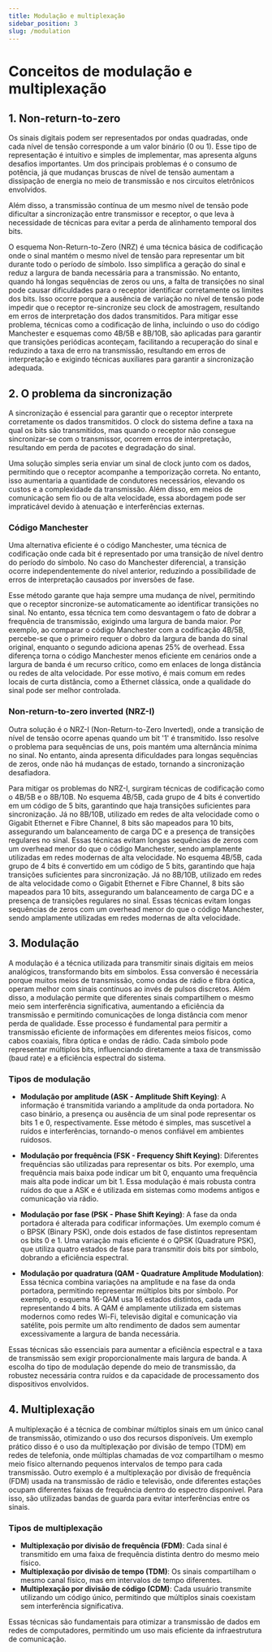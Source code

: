 ```yaml
---
title: Modulação e multiplexação
sidebar_position: 3
slug: /modulation
---
```


# Conceitos de modulação e multiplexação

## 1. Non-return-to-zero

Os sinais digitais podem ser representados por ondas quadradas, onde cada nível
de tensão corresponde a um valor binário (0 ou 1). Esse tipo de representação é
intuitivo e simples de implementar, mas apresenta alguns desafios importantes.
Um dos principais problemas é o consumo de potência, já que mudanças bruscas de
nível de tensão aumentam a dissipação de energia no meio de transmissão e nos
circuitos eletrônicos envolvidos.

Além disso, a transmissão contínua de um mesmo nível de tensão pode dificultar
a sincronização entre transmissor e receptor, o que leva à necessidade de
técnicas para evitar a perda de alinhamento temporal dos bits.

O esquema Non-Return-to-Zero (NRZ) é uma técnica básica de codificação onde o
sinal mantém o mesmo nível de tensão para representar um bit durante todo o
período de símbolo. Isso simplifica a geração do sinal e reduz a largura de
banda necessária para a transmissão. No entanto, quando há longas sequências de
zeros ou uns, a falta de transições no sinal pode causar dificuldades para o
receptor identificar corretamente os limites dos bits. Isso ocorre porque a
ausência de variação no nível de tensão pode impedir que o receptor
re-sincronize seu clock de amostragem, resultando em erros de interpretação dos
dados transmitidos. Para mitigar esse problema, técnicas como a codificação de
linha, incluindo o uso do código Manchester e esquemas como 4B/5B e 8B/10B, são
aplicadas para garantir que transições periódicas aconteçam, facilitando a
recuperação do sinal e reduzindo a taxa de erro na transmissão, resultando em
erros de interpretação e exigindo técnicas auxiliares para garantir a
sincronização adequada.

## 2. O problema da sincronização

A sincronização é essencial para garantir que o receptor interprete
corretamente os dados transmitidos. O clock do sistema define a taxa na qual os
bits são transmitidos, mas quando o receptor não consegue sincronizar-se com o
transmissor, ocorrem erros de interpretação, resultando em perda de pacotes e
degradação do sinal.

Uma solução simples seria enviar um sinal de clock junto com os dados,
permitindo que o receptor acompanhe a temporização correta. No entanto, isso
aumentaria a quantidade de condutores necessários, elevando os custos e a
complexidade da transmissão. Além disso, em meios de comunicação sem fio ou de
alta velocidade, essa abordagem pode ser impraticável devido à atenuação e
interferências externas.

### Código Manchester

Uma alternativa eficiente é o código Manchester, uma técnica de codificação
onde cada bit é representado por uma transição de nível dentro do período do
símbolo. No caso do Manchester diferencial, a transição ocorre
independentemente do nível anterior, reduzindo a possibilidade de erros de
interpretação causados por inversões de fase.

Esse método garante que haja sempre uma mudança de nível, permitindo que o
receptor sincronize-se automaticamente ao identificar transições no sinal. No
entanto, essa técnica tem como desvantagem o fato de dobrar a frequência de
transmissão, exigindo uma largura de banda maior. Por exemplo, ao comparar o
código Manchester com a codificação 4B/5B, percebe-se que o primeiro requer o
dobro da largura de banda do sinal original, enquanto o segundo adiciona apenas
25% de overhead. Essa diferença torna o código Manchester menos eficiente em
cenários onde a largura de banda é um recurso crítico, como em enlaces de longa
distância ou redes de alta velocidade. Por esse motivo, é mais comum em redes
locais de curta distância, como a Ethernet clássica, onde a qualidade do sinal
pode ser melhor controlada.

### Non-return-to-zero inverted (NRZ-I)

Outra solução é o NRZ-I (Non-Return-to-Zero Inverted), onde a transição de
nível de tensão ocorre apenas quando um bit '1' é transmitido. Isso resolve o
problema para sequências de uns, pois mantém uma alternância mínima no sinal.
No entanto, ainda apresenta dificuldades para longas sequências de zeros, onde
não há mudanças de estado, tornando a sincronização desafiadora.

Para mitigar os problemas do NRZ-I, surgiram técnicas de codificação como o
4B/5B e o 8B/10B. No esquema 4B/5B, cada grupo de 4 bits é convertido em um
código de 5 bits, garantindo que haja transições suficientes para
sincronização. Já no 8B/10B, utilizado em redes de alta velocidade como o
Gigabit Ethernet e Fibre Channel, 8 bits são mapeados para 10 bits, assegurando
um balanceamento de carga DC e a presença de transições regulares no sinal.
Essas técnicas evitam longas sequências de zeros com um overhead menor do que o
código Manchester, sendo amplamente utilizadas em redes modernas de alta
velocidade. No esquema 4B/5B, cada grupo de 4 bits é convertido em um código de
5 bits, garantindo que haja transições suficientes para sincronização. Já no
8B/10B, utilizado em redes de alta velocidade como o Gigabit Ethernet e Fibre
Channel, 8 bits são mapeados para 10 bits, assegurando um balanceamento de
carga DC e a presença de transições regulares no sinal. Essas técnicas evitam
longas sequências de zeros com um overhead menor do que o código Manchester,
sendo amplamente utilizadas em redes modernas de alta velocidade.

## 3. Modulação

A modulação é a técnica utilizada para transmitir sinais digitais em meios
analógicos, transformando bits em símbolos. Essa conversão é necessária porque
muitos meios de transmissão, como ondas de rádio e fibra óptica, operam melhor
com sinais contínuos ao invés de pulsos discretos. Além disso, a modulação
permite que diferentes sinais compartilhem o mesmo meio sem interferência
significativa, aumentando a eficiência da transmissão e permitindo comunicações
de longa distância com menor perda de qualidade. Esse processo é fundamental
para permitir a transmissão eficiente de informações em diferentes meios
físicos, como cabos coaxiais, fibra óptica e ondas de rádio. Cada símbolo pode
representar múltiplos bits, influenciando diretamente a taxa de transmissão
(baud rate) e a eficiência espectral do sistema.

### Tipos de modulação

- **Modulação por amplitude (ASK - Amplitude Shift Keying)**: A informação é
  transmitida variando a amplitude da onda portadora. No caso binário, a
  presença ou ausência de um sinal pode representar os bits 1 e 0,
  respectivamente. Esse método é simples, mas suscetível a ruídos e
  interferências, tornando-o menos confiável em ambientes ruidosos.

- **Modulação por frequência (FSK - Frequency Shift Keying)**: Diferentes
  frequências são utilizadas para representar os bits. Por exemplo, uma
  frequência mais baixa pode indicar um bit 0, enquanto uma frequência mais
  alta pode indicar um bit 1. Essa modulação é mais robusta contra ruídos do
  que a ASK e é utilizada em sistemas como modems antigos e comunicação via
  rádio.

- **Modulação por fase (PSK - Phase Shift Keying)**: A fase da onda portadora é
  alterada para codificar informações. Um exemplo comum é o BPSK (Binary PSK),
  onde dois estados de fase distintos representam os bits 0 e 1. Uma variação
  mais eficiente é o QPSK (Quadrature PSK), que utiliza quatro estados de fase
  para transmitir dois bits por símbolo, dobrando a eficiência espectral.

- **Modulação por quadratura (QAM - Quadrature Amplitude Modulation)**: Essa
  técnica combina variações na amplitude e na fase da onda portadora,
  permitindo representar múltiplos bits por símbolo. Por exemplo, o esquema
  16-QAM usa 16 estados distintos, cada um representando 4 bits. A QAM é
  amplamente utilizada em sistemas modernos como redes Wi-Fi, televisão digital
  e comunicação via satélite, pois permite um alto rendimento de dados sem
  aumentar excessivamente a largura de banda necessária.

Essas técnicas são essenciais para aumentar a eficiência espectral e a taxa de
transmissão sem exigir proporcionalmente mais largura de banda. A escolha do
tipo de modulação depende do meio de transmissão, da robustez necessária contra
ruídos e da capacidade de processamento dos dispositivos envolvidos.

## 4. Multiplexação

A multiplexação é a técnica de combinar múltiplos sinais em um único canal de
transmissão, otimizando o uso dos recursos disponíveis. Um exemplo prático
disso é o uso da multiplexação por divisão de tempo (TDM) em redes de
telefonia, onde múltiplas chamadas de voz compartilham o mesmo meio físico
alternando pequenos intervalos de tempo para cada transmissão. Outro exemplo é
a multiplexação por divisão de frequência (FDM) usada na transmissão de rádio e
televisão, onde diferentes estações ocupam diferentes faixas de frequência
dentro do espectro disponível. Para isso, são utilizadas bandas de guarda para
evitar interferências entre os sinais.

### Tipos de multiplexação

- **Multiplexação por divisão de frequência (FDM)**: Cada sinal é transmitido
  em uma faixa de frequência distinta dentro do mesmo meio físico.
- **Multiplexação por divisão de tempo (TDM)**: Os sinais compartilham o mesmo
  canal físico, mas em intervalos de tempo diferentes.
- **Multiplexação por divisão de código (CDM)**: Cada usuário transmite
  utilizando um código único, permitindo que múltiplos sinais coexistam sem
  interferência significativa.

Essas técnicas são fundamentais para otimizar a transmissão de dados em redes
de computadores, permitindo um uso mais eficiente da infraestrutura de
comunicação.
